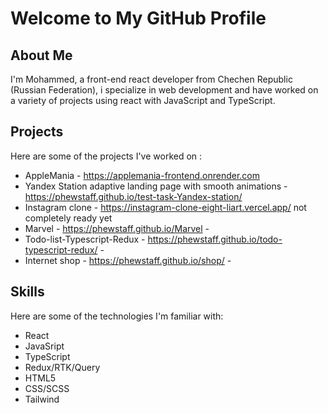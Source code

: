# Welcome to My GitHub Profile

## About Me

I'm Mohammed, a front-end react developer from Chechen Republic (Russian Federation), i specialize in web development and have worked on a variety of projects using react with JavaScript and TypeScript. 

## Projects

Here are some of the projects I've worked on :

- AppleMania - https://applemania-frontend.onrender.com
- Yandex Station adaptive landing page with smooth animations -https://phewstaff.github.io/test-task-Yandex-station/
- Instagram clone - https://instagram-clone-eight-liart.vercel.app/ not completely ready yet
- Marvel - https://phewstaff.github.io/Marvel - 
- Todo-list-Typescript-Redux - https://phewstaff.github.io/todo-typescript-redux/ - 
- Internet shop - https://phewstaff.github.io/shop/ - 

## Skills

Here are some of the technologies I'm familiar with:

- React
- JavaSript 
- TypeScript
- Redux/RTK/Query
- HTML5
- CSS/SCSS
- Tailwind

<!--
**phewstaff/phewstaff** is a ✨ _special_ ✨ repository because its `README.md` (this file) appears on your GitHub profile.




